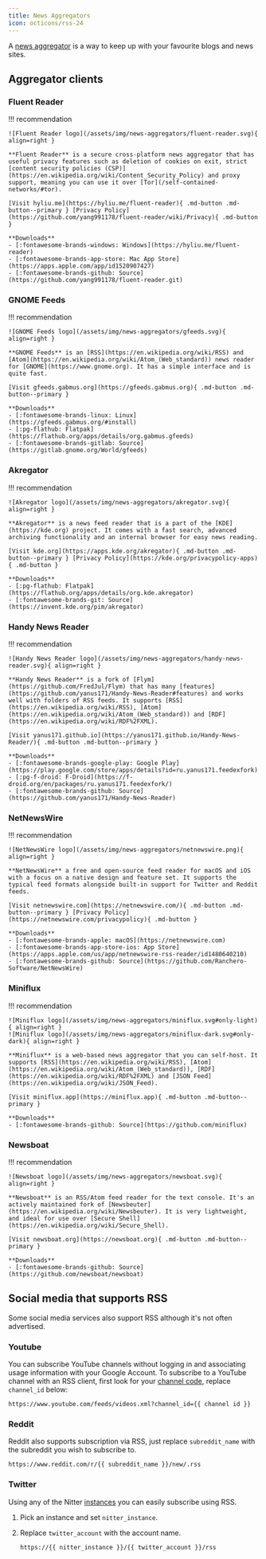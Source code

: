 ```yaml
---
title: News Aggregators
icon: octicons/rss-24
---
```


A [news aggregator](https://en.wikipedia.org/wiki/News_aggregator) is a way to keep up with your favourite blogs and news sites.

## Aggregator clients

### Fluent Reader

!!! recommendation

    ![Fluent Reader logo](/assets/img/news-aggregators/fluent-reader.svg){ align=right }

    **Fluent Reader** is a secure cross-platform news aggregator that has useful privacy features such as deletion of cookies on exit, strict [content security policies (CSP)](https://en.wikipedia.org/wiki/Content_Security_Policy) and proxy support, meaning you can use it over [Tor](/self-contained-networks/#tor).

    [Visit hyliu.me](https://hyliu.me/fluent-reader){ .md-button .md-button--primary } [Privacy Policy](https://github.com/yang991178/fluent-reader/wiki/Privacy){ .md-button }

    **Downloads**
    - [:fontawesome-brands-windows: Windows](https://hyliu.me/fluent-reader)
    - [:fontawesome-brands-app-store: Mac App Store](https://apps.apple.com/app/id1520907427)
    - [:fontawesome-brands-github: Source](https://github.com/yang991178/fluent-reader.git)

### GNOME Feeds

!!! recommendation

    ![GNOME Feeds logo](/assets/img/news-aggregators/gfeeds.svg){ align=right }

    **GNOME Feeds** is an [RSS](https://en.wikipedia.org/wiki/RSS) and [Atom](https://en.wikipedia.org/wiki/Atom_(Web_standard)) news reader for [GNOME](https://www.gnome.org). It has a simple interface and is quite fast.

    [Visit gfeeds.gabmus.org](https://gfeeds.gabmus.org){ .md-button .md-button--primary }

    **Downloads**
    - [:fontawesome-brands-linux: Linux](https://gfeeds.gabmus.org/#install)
    - [:pg-flathub: Flatpak](https://flathub.org/apps/details/org.gabmus.gfeeds)
    - [:fontawesome-brands-gitlab: Source](https://gitlab.gnome.org/World/gfeeds)

### Akregator

!!! recommendation

    ![Akregator logo](/assets/img/news-aggregators/akregator.svg){ align=right }

    **Akregator** is a news feed reader that is a part of the [KDE](https://kde.org) project. It comes with a fast search, advanced archiving functionality and an internal browser for easy news reading.

    [Visit kde.org](https://apps.kde.org/akregator){ .md-button .md-button--primary } [Privacy Policy](https://kde.org/privacypolicy-apps){ .md-button }

    **Downloads**
    - [:pg-flathub: Flatpak](https://flathub.org/apps/details/org.kde.akregator)
    - [:fontawesome-brands-git: Source](https://invent.kde.org/pim/akregator)

### Handy News Reader

!!! recommendation

    ![Handy News Reader logo](/assets/img/news-aggregators/handy-news-reader.svg){ align=right }

    **Handy News Reader** is a fork of [Flym](https://github.com/FredJul/Flym) that has many [features](https://github.com/yanus171/Handy-News-Reader#features) and works well with folders of RSS feeds. It supports [RSS](https://en.wikipedia.org/wiki/RSS), [Atom](https://en.wikipedia.org/wiki/Atom_(Web_standard)) and [RDF](https://en.wikipedia.org/wiki/RDF%2FXML).

    [Visit yanus171.github.io](https://yanus171.github.io/Handy-News-Reader/){ .md-button .md-button--primary }

    **Downloads**
    - [:fontawesome-brands-google-play: Google Play](https://play.google.com/store/apps/details?id=ru.yanus171.feedexfork)
    - [:pg-f-droid: F-Droid](https://f-droid.org/en/packages/ru.yanus171.feedexfork/)
    - [:fontawesome-brands-github: Source](https://github.com/yanus171/Handy-News-Reader)

### NetNewsWire

!!! recommendation

    ![NetNewsWire logo](/assets/img/news-aggregators/netnewswire.png){ align=right }

    **NetNewsWire** a free and open-source feed reader for macOS and iOS with a focus on a native design and feature set. It supports the typical feed formats alongside built-in support for Twitter and Reddit feeds.

    [Visit netnewswire.com](https://netnewswire.com/){ .md-button .md-button--primary } [Privacy Policy](https://netnewswire.com/privacypolicy){ .md-button }

    **Downloads**
    - [:fontawesome-brands-apple: macOS](https://netnewswire.com)
    - [:fontawesome-brands-app-store-ios: App Store](https://apps.apple.com/us/app/netnewswire-rss-reader/id1480640210)
    - [:fontawesome-brands-github: Source](https://github.com/Ranchero-Software/NetNewsWire)

### Miniflux

!!! recommendation

    ![Miniflux logo](/assets/img/news-aggregators/miniflux.svg#only-light){ align=right }
    ![Miniflux logo](/assets/img/news-aggregators/miniflux-dark.svg#only-dark){ align=right }

    **Miniflux** is a web-based news aggregator that you can self-host. It supports [RSS](https://en.wikipedia.org/wiki/RSS), [Atom](https://en.wikipedia.org/wiki/Atom_(Web_standard)), [RDF](https://en.wikipedia.org/wiki/RDF%2FXML) and [JSON Feed](https://en.wikipedia.org/wiki/JSON_Feed).

    [Visit miniflux.app](https://miniflux.app){ .md-button .md-button--primary }

    **Downloads**
    - [:fontawesome-brands-github: Source](https://github.com/miniflux)

### Newsboat

!!! recommendation

    ![Newsboat logo](/assets/img/news-aggregators/newsboat.svg){ align=right }

    **Newsboat** is an RSS/Atom feed reader for the text console. It's an actively maintained fork of [Newsbeuter](https://en.wikipedia.org/wiki/Newsbeuter). It is very lightweight, and ideal for use over [Secure Shell](https://en.wikipedia.org/wiki/Secure_Shell).

    [Visit newsboat.org](https://newsboat.org){ .md-button .md-button--primary }

    **Downloads**
    - [:fontawesome-brands-github: Source](https://github.com/newsboat/newsboat)

## Social media that supports RSS

Some social media services also support RSS although it's not often advertised.

### Youtube

You can subscribe YouTube channels without logging in and associating usage information with your Google Account. To subscribe to a YouTube channel with an RSS client, first look for your [channel code](https://support.google.com/youtube/answer/6180214), replace `channel_id` below:

```text
https://www.youtube.com/feeds/videos.xml?channel_id={{ channel id }}
```

### Reddit

Reddit also supports subscription via RSS, just replace `subreddit_name` with the subreddit you wish to subscribe to.

```text
https://www.reddit.com/r/{{ subreddit_name }}/new/.rss
```

### Twitter

Using any of the Nitter [instances](https://github.com/zedeus/nitter/wiki/Instances) you can easily subscribe using RSS.

1. Pick an instance and set `nitter_instance`.
2. Replace `twitter_account` with the account name.

   ```text
   https://{{ nitter_instance }}/{{ twitter_account }}/rss
   ```
